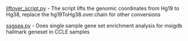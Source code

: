 [liftover_script.py](https://github.com/khannasejal/python_codes/blob/main/liftover_script.py) - The script lifts the genomic coordinates from Hg19 to Hg38, replace the hg19ToHg38.over.chain for other conversions

[ssgsea.py](https://github.com/khannasejal/python_codes/blob/main/ssgsea.py) - Does single sample gene set enrichment analysis for msigdb hallmark geneset in CCLE samples
